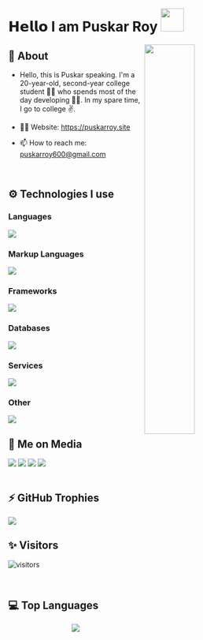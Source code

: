 # 𝗛𝗲𝗹𝗹𝗼 I am Puskar Roy <img src="https://cdn.pixabay.com/animation/2023/05/25/09/35/09-35-39-25_512.gif" width="47"> 


<img width="45%" align="right" src="https://github-readme-streak-stats.herokuapp.com/?user=Puskar-Roy&theme=black-ice&hide_border=true&stroke=0000&background=0D1117">
<div align="left" width="100%">

## 🧐 About

- Hello, this is Puskar speaking. I'm a 20-year-old, second-year college student 👨‍🎓 who spends most of the day developing 🧑‍💻. In my spare time, I go to college ✌.

- 👨‍💻 Website: https://puskarroy.site
- 📫 How to reach me: puskarroy600@gmail.com
  
<br />


## ⚙️ Technologies I use
   
### Languages
<img src="https://skillicons.dev/icons?i=javascript,typescript,python,go,java,c,matlab&theme=dark" />

### Markup Languages
<img src="https://skillicons.dev/icons?i=html,css,markdown&theme=dark" />

### Frameworks
<img src="https://skillicons.dev/icons?i=react,nextjs,nodejs,nestjs,tailwindcss,bootstrap,materialui,jquery,alpinejs,express,webpack,electron,graphql,bun&theme=dark" />


### Databases
<img src="https://skillicons.dev/icons?i=mongodb,mysql,firebase,sqlite,postgresql&theme=dark" />

### Services
<img src="https://skillicons.dev/icons?i=vercel,netlify,aws,replit&theme=dark" />

### Other
<img src="https://skillicons.dev/icons?i=docker,github,gitlab,git,sentry,figma,ps&theme=dark" />

<br />

## 📱 Me on Media
<div>
   <a href="https://www.instagram.com/puskar__xd/?hl=en"><img src="https://skillicons.dev/icons?i=instagram&theme=dark" /></a>
   <a href="https://twitter.com/PuskarR_"><img src="https://skillicons.dev/icons?i=twitter&theme=dark" /></a>
   <a href="https://www.linkedin.com/in/puskar-roy/"><img src="https://skillicons.dev/icons?i=linkedin&theme=dark" /></a>
   <a href="https://puskarroy.site"><img src="https://skillicons.dev/icons?i=discord&theme=dark" /></a>
</div>


<br />

## ⚡ GitHub Trophies</h2>
<img src="https://github-profile-trophy.vercel.app/?username=Puskar-Roy&theme=darkhub&no-frame=true&margin-w=15&margin-h=15" />

<br />


## ✨ Visitors

![visitors](https://visitor-badge.laobi.icu/badge?page_id=Puskar-Roy)

<br />

## 💻 Top Languages

<div align="center">
<img src="https://github-readme-stats.vercel.app/api/top-langs/?username=Puskar-Roy&theme=tlokyonight"/>
</div>
